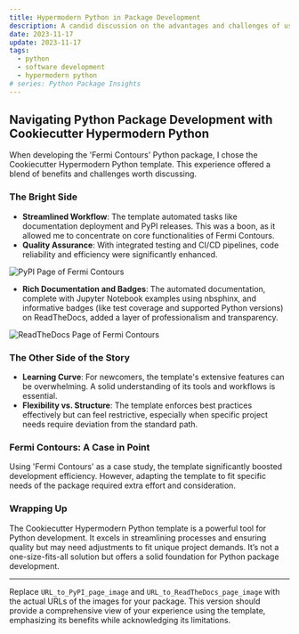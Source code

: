 ```yaml
---
title: Hypermodern Python in Package Development
description: A candid discussion on the advantages and challenges of using the Cookiecutter Hypermodern Python template, illustrated through the 'Fermi Contours' package.
date: 2023-11-17
update: 2023-11-17
tags:
  - python
  - software development
  - hypermodern python
# series: Python Package Insights
---
```


## Navigating Python Package Development with Cookiecutter Hypermodern Python

When developing the 'Fermi Contours' Python package, I chose the Cookiecutter Hypermodern Python template. This experience offered a blend of benefits and challenges worth discussing.

### The Bright Side

- **Streamlined Workflow**: The template automated tasks like documentation deployment and PyPI releases. This was a boon, as it allowed me to concentrate on core functionalities of Fermi Contours.
- **Quality Assurance**: With integrated testing and CI/CD pipelines, code reliability and efficiency were significantly enhanced.

![PyPI Page of Fermi Contours](Fermi_Contours_PyPi)

- **Rich Documentation and Badges**: The automated documentation, complete with Jupyter Notebook examples using nbsphinx, and informative badges (like test coverage and supported Python versions) on ReadTheDocs, added a layer of professionalism and transparency.

![ReadTheDocs Page of Fermi Contours](Fermi_Contours_documentation)

### The Other Side of the Story

- **Learning Curve**: For newcomers, the template's extensive features can be overwhelming. A solid understanding of its tools and workflows is essential.
- **Flexibility vs. Structure**: The template enforces best practices effectively but can feel restrictive, especially when specific project needs require deviation from the standard path.

### Fermi Contours: A Case in Point

Using 'Fermi Contours' as a case study, the template significantly boosted development efficiency. However, adapting the template to fit specific needs of the package required extra effort and consideration.

### Wrapping Up

The Cookiecutter Hypermodern Python template is a powerful tool for Python development. It excels in streamlining processes and ensuring quality but may need adjustments to fit unique project demands. It’s not a one-size-fits-all solution but offers a solid foundation for Python package development.

---

Replace `URL_to_PyPI_page_image` and `URL_to_ReadTheDocs_page_image` with the actual URLs of the images for your package. This version should provide a comprehensive view of your experience using the template, emphasizing its benefits while acknowledging its limitations.
